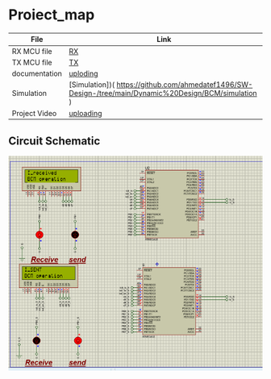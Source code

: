  # Proiect_map
| File                  | Link                                                                           
| --------------------- | ------------------------------------------------------------------------------ |
| RX MCU file             | [RX](https://github.com/ahmedatef1496/SW-Design-/tree/main/Dynamic%20Design/BCM/BCM_R)  |    
| TX MCU file             | [TX](https://github.com/ahmedatef1496/SW-Design-/tree/main/Dynamic%20Design/BCM/BCM_S)  |
| documentation               | [uploding]() |                                          | 
| Simulation            | [Simulation])( https://github.com/ahmedatef1496/SW-Design-/tree/main/Dynamic%20Design/BCM/simulation ) |
| Project Video                 | [uploading]()|

## Circuit Schematic
![CircuitSchematic](https://github.com/ahmedatef1496/SW-Design-/blob/main/Dynamic%20Design/bcm.PNG)
